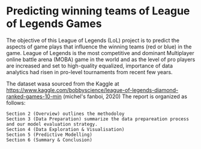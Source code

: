 # Predicting winning teams of League of Legends Games

The objective of this League of Legends (LoL) project is to predict the aspects of game plays that influence the winning teams (red or blue) in the game. League of Legends is the most competitive and dominant Multiplayer online battle arena (MOBA) game in the world and as the level of pro players are increased and set to high-quality equalized, importance of data analytics had risen in pro-level tournaments from recent few years.

The dataset wasa sourced from the Kaggle at https://www.kaggle.com/bobbyscience/league-of-legends-diamond-ranked-games-10-min (michel's fanboi, 2020)
The report is organized as follows:

    Section 2 (Overview) outlines the methodoloy
    Section 3 (Data Preparation) summarize the data prepareation process and our model evaluation strategy.
    Section 4 (Data Exploration & Visualisation)
    Section 5 (Predictive Modelling)
    Section 6 (Summary & Conclusion)
